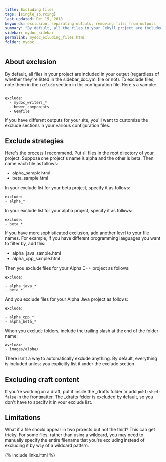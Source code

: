 ```yaml
---
title: Excluding files
tags: [single_sourcing]
last_updated: Dec 15, 2018
keywords: exclusion, separating outputs, removing files from outputs
summary: "By default, all the files in your Jekyll project are included in the output (this differs from DITA projects, which don't include files unless noted on the map). If you're single sourcing, you'll need to exclude the files that shouldn't be included in the output. The sidebar doesn't control inclusion or exclusion."
sidebar: mydoc_sidebar
permalink: mydoc_exluding_files.html
folder: mydoc
---
```



## About exclusion
By default, all files in your project are included in your output (regardless of whether they're listed in the sidebar_doc.yml file or not). To exclude files, note them in the `exclude` section in the configuration file. Here's a sample:

```

exclude:
  - mydoc_writers_*
  - bower_components
  - Gemfile
```

If you have different outputs for your site, you'll want to customize the exclude sections in your various configuration files.

## Exclude strategies
Here's the process I recommend. Put all files in the root directory of your project. Suppose one project's name is alpha and the other is beta. Then name each file as follows:

* alpha_sample.html
* beta_sample.html

In your exclude list for your beta project, specify it as follows:

```
exclude:
- alpha_*
```

In your exclude list for your alpha project, specify it as follows:

```
exclude:
- beta_*
```

If you have more sophisticated exclusion, add another level to your file names. For example, if you have different programming languages you want to filter by, add this:

* alpha_java_sample.html
* alpha_cpp_sample.html

Then you exclude files for your Alpha C++ project as follows:

```
exclude:

- alpha_java_*
- beta_*
```

And you exclude files for your Alpha Java project as follows:

```
exclude:

- alpha_cpp_*
- alpha_beta_*
```

When you exclude folders, include the trailing slash at the end of the folder name:

```
exclude:
- images/alpha/
```

There isn't a way to automatically exclude anything. By default, everything is included unless you explicitly list it under the exclude section.

## Excluding draft content

If you're working on a draft, put it inside the \_drafts folder or add `published: false` in the frontmatter. The \_drafts folder is excluded by default, so you don't have to specify it in your exclude list.

## Limitations

What if a file should appear in two projects but not the third? This can get tricky. For some files, rather than using a wildcard, you may need to manually specify the entire filename that you're excluding instead of excluding it by way of a wildcard pattern.

{% include links.html %}
